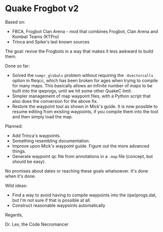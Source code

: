 # Quake Frogbot v2

Based on:
- FBCA, Frogbot Clan Arena - mod that combines Frogbot, Clan Arena and Kombat Teams (KTPro)
- Trinca and Spike's last known sources

The goal: revive the Frogbots in a way that makes it less awkward to build them.

Done so far:
- Solved the `numpr_globals` problem without requiring the `-Ovectorcalls` option in fteqcc, which has been broken for ages when trying to compile for many maps. This basically allows an infinite number of maps to be built into the qwprogs, until we hit some other QuakeC limit.
- Simpler management of map waypoint files, with a Python script that also does the conversion for the above fix.
- Restore the waypoint tool as shown in Mick's guide. It is now possible to resume editing from existing waypoints, if you compile them into the tool and then simply load the map.

Planned:
- Add Trinca's waypoints.
- Something resembling documentation.
- Improve upon Mick's waypoint guide. Figure out the more advanced things.
- Generate waypoint qc file from annotations in a `.map` file (concept, but should be easy).

No promises about dates or reaching these goals whatsoever. It's done when it's done.

Wild ideas:
- Find a way to avoid having to compile waypoints into the (qw)progs.dat, but I'm not sure if that is possible at all.
- Construct reasonable waypoints automatically


Regards,

Dr. Lex, the Code Necromancer
